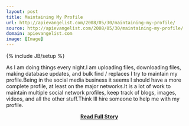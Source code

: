 ```yaml
---
layout: post
title: Maintaining My Profile
url: http://apievangelist.com/2008/05/30/maintaining-my-profile/
source: http://apievangelist.com/2008/05/30/maintaining-my-profile/
domain: apievangelist.com
image: [Image]
---
```

{% include JB/setup %}<p>As I am doing things every night.I am uploading files, downloading files, making database updates,  and bulk find / replaces I try to maintain my profile.Being in the social media business it seems I should have a more complete profile, at least on the major networks.It is a lot of work to maintain multiple social network profiles, keep track of blogs, images, videos, and all the other stuff.Think Ill hire someone to help me with my profile.</p>
<center><p><a href="http://apievangelist.com/2008/05/30/maintaining-my-profile/" style='padding:25px; font-sze:18px; font-weight: bold;'>Read Full Story</a></p></center>

